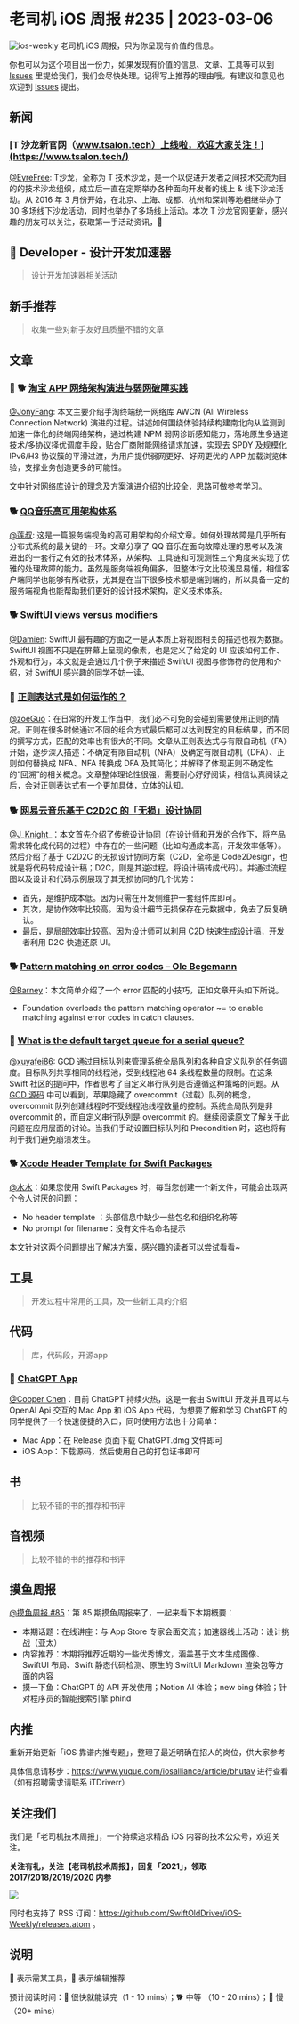 # 老司机 iOS 周报 #235 | 2023-03-06

![ios-weekly](https://github.com/SwiftOldDriver/iOS-Weekly/blob/master/assets/ios-weekly.png?raw=true)
老司机 iOS 周报，只为你呈现有价值的信息。

你也可以为这个项目出一份力，如果发现有价值的信息、文章、工具等可以到 [Issues](https://github.com/SwiftOldDriver/iOS-Weekly/issues) 里提给我们，我们会尽快处理。记得写上推荐的理由哦。有建议和意见也欢迎到 [Issues](https://github.com/SwiftOldDriver/iOS-Weekly/issues) 提出。

## 新闻

### [T 沙龙新官网（www.tsalon.tech）上线啦，欢迎大家关注！](https://www.tsalon.tech/)

[@EyreFree](https://github.com/EyreFree): T沙龙，全称为 T 技术沙龙，是一个以促进开发者之间技术交流为目的的技术沙龙组织，成立后一直在定期举办各种面向开发者的线上 & 线下沙龙活动。从 2016 年 3 月份开始，在北京、上海、成都、杭州和深圳等地相继举办了 30 多场线下沙龙活动，同时也举办了多场线上活动。本次 T 沙龙官网更新，感兴趣的朋友可以关注，获取第一手活动资讯，🎉

##  Developer - 设计开发加速器

> 设计开发加速器相关活动

## 新手推荐

> 收集一些对新手友好且质量不错的文章

## 文章

### 🌟 🐕 [淘宝 APP 网络架构演进与弱网破障实践](https://mp.weixin.qq.com/s/YomDksoRv_Chuw7oHBzzFA)

[@JonyFang](https://github.com/jonyfang): 本文主要介绍手淘终端统一网络库 AWCN (Ali Wireless Connection Network) 演进的过程。讲述如何围绕体验持续构建南北向从监测到加速一体化的终端网络架构，通过构建 NPM 弱网诊断感知能力，落地原生多通道技术/多协议择优调度手段，贴合厂商附能网络请求加速，实现去 SPDY 及规模化 IPv6/H3 协议簇的平滑过渡，为用户提供弱网更好、好网更优的 APP 加载浏览体验，支撑业务创造更多的可能性。

文中针对网络库设计的理念及方案演进介绍的比较全，思路可做参考学习。

### 🐕 [QQ音乐高可用架构体系](https://mp.weixin.qq.com/s/G00cwGYAr6l2Px6-DiwXLA)
[@莲叔](https://github.com/aaaron7): 这是一篇服务端视角的高可用架构的介绍文章。如何处理故障是几乎所有分布式系统的最关键的一环。文章分享了 QQ 音乐在面向故障处理的思考以及演进出的一套行之有效的技术体系，从架构、工具链和可观测性三个角度来实现了优雅的处理故障的能力。虽然是服务端视角偏多，但整体行文比较浅显易懂，相信客户端同学也能够有所收获，尤其是在当下很多技术都是端到端的，所以具备一定的服务端视角也能帮助我们更好的设计技术架构，定义技术体系。

### 🐕 [SwiftUI views versus modifiers](https://www.swiftbysundell.com/articles/swiftui-views-versus-modifiers/)
[@Damien](https://github.com/ZengyiMa): SwiftUI 最有趣的方面之一是从本质上将视图相关的描述也视为数据。SwiftUI 视图不只是在屏幕上呈现的像素，也是定义了给定的 UI 应该如何工作、外观和行为，本文就是会通过几个例子来描述 SwiftUI 视图与修饰符的使用和介绍，对 SwiftUI 感兴趣的同学不妨一读。

### 🐢 [正则表达式是如何运作的？](https://mp.weixin.qq.com/s/i_C4ATnajxRDGlTA8dJDHg)
[@zoeGuo](https://github.com/zoeGuo)：在日常的开发工作当中，我们必不可免的会碰到需要使用正则的情况。正则在很多时候通过不同的组合方式最后都可以达到既定的目标结果，而不同的撰写方式，匹配的效率也有很大的不同。文章从正则表达式与有限自动机（FA）开始，逐步深入描述：不确定有限自动机（NFA）及确定有限自动机（DFA）、正则如何替换成 NFA、NFA 转换成 DFA 及其简化；并解释了体现正则不确定性的“回溯”的相关概念。文章整体理论性很强，需要耐心好好阅读，相信认真阅读之后，会对正则表达式有一个更加具体，立体的认知。

### 🐕 [网易云音乐基于 C2D2C 的「无损」设计协同](https://mp.weixin.qq.com/s/ngQXWLhwV7wDyTMlr3QxmQ)

[@J_Knight_](https://github.com/knightsj)：本文首先介绍了传统设计协同（在设计师和开发的合作下，将产品需求转化成代码的过程）中存在的一些问题（比如沟通成本高，开发效率低等）。然后介绍了基于 C2D2C 的无损设计协同方案（C2D，全称是 Code2Design，也就是将代码转成设计稿；D2C，则是其逆过程，将设计稿转成代码）。并通过流程图以及设计和代码示例展现了其无损协同的几个优势：
- 首先，是维护成本低。因为只需在开发侧维护一套组件库即可。
- 其次，是协作效率比较高。因为设计细节无损保存在元数据中，免去了反复确认。
- 最后，是局部效率比较高。因为设计师可以利用 C2D 快速生成设计稿，开发者利用 D2C 快速还原 UI。

### 🐕 [Pattern matching on error codes – Ole Begemann](https://oleb.net/blog/2023/catch-error-code/)

[@Barney](https://github.com/BarneyZhaoooo)：本文简单介绍了一个 error 匹配的小技巧，正如文章开头如下所说。

- Foundation overloads the pattern matching operator ~= to enable matching against error codes in catch clauses. 

### 🐎 [What is the default target queue for a serial queue?](https://forums.swift.org/t/what-is-the-default-target-queue-for-a-serial-queue/18094)

[@xuyafei86](https://github.com/xiaofei86): GCD 通过目标队列来管理系统全局队列和各种自定义队列的任务调度。目标队列共享相同的线程池，受到线程池 64 条线程数量的限制。在这条 Swift 社区的提问中，作者思考了自定义串行队列是否遵循这种策略的问题。从 [GCD 源码](https://opensource.apple.com/source/libdispatch/libdispatch-1173.40.5/src/queue.c.auto.html) 中可以看到，苹果隐藏了 overcommit（过载）队列的概念，overcommit 队列创建线程时不受线程池线程数量的控制。系统全局队列是非 overcommit 的，而自定义串行队列是 overcommit 的。继续阅读原文了解关于此问题在应用层面的讨论。当我们手动设置目标队列和 Precondition 时，这也将有利于我们避免崩溃发生。

### 🐕 [Xcode Header Template for Swift Packages](https://samwize.com/2023/02/28/xcode-header-template-for-swift-packages/)
[@水水](https://www.xuyanlan.com)：如果您使用 Swift Packages 时，每当您创建一个新文件，可能会出现两个令人讨厌的问题：

- No header template ：头部信息中缺少一些包名和组织名称等
- No prompt for filename：没有文件名命名提示

本文针对这两个问题提出了解决方案，感兴趣的读者可以尝试看看~


## 工具

> 开发过程中常用的工具，及一些新工具的介绍

## 代码

> 库，代码段，开源app
### 🐎 [ChatGPT App](https://github.com/chenxi92/ChatGPT)

[@Cooper Chen](https://github.com/cjlcooper)：目前 ChatGPT 持续火热，这是一套由 SwiftUI 开发并且可以与 OpenAI Api 交互的 Mac App 和 iOS App 代码，为想要了解和学习 ChatGPT 的同学提供了一个快速便捷的入口，同时使用方法也十分简单：
- Mac App：在 Release 页面下载 ChatGPT.dmg 文件即可
- iOS App：下载源码，然后使用自己的打包证书即可

## 书

> 比较不错的书的推荐和书评

## 音视频

> 比较不错的书的推荐和书评

## 摸鱼周报

[@摸鱼周报 #85](https://mp.weixin.qq.com/s/Hhb7ZCDDqEcpIRTlUKiGTQ)：第 85 期摸鱼周报来了，一起来看下本期概要：

* 本期话题：在线讲座：与 App Store 专家会面交流；加速器线上活动：设计挑战（亚太）
* 内容推荐：本期将推荐近期的一些优秀博文，涵盖基于文本生成图像、SwiftUI 布局、Swift 静态代码检测、原生的 SwiftUI Markdown 渲染包等方面的内容
* 摸一下鱼：ChatGPT 的 API 开发使用；Notion AI 体验；new bing 体验；针对程序员的智能搜索引擎 phind

## 内推

重新开始更新「iOS 靠谱内推专题」，整理了最近明确在招人的岗位，供大家参考

具体信息请移步：https://www.yuque.com/iosalliance/article/bhutav 进行查看（如有招聘需求请联系 iTDriverr）

## 关注我们

我们是「老司机技术周报」，一个持续追求精品 iOS 内容的技术公众号，欢迎关注。

**关注有礼，关注【老司机技术周报】，回复「2021」，领取 2017/2018/2019/2020 内参**

![](https://github.com/SwiftOldDriver/iOS-Weekly/blob/master/assets/qrcode_for_wechat.jpg?raw=true)

同时也支持了 RSS 订阅：https://github.com/SwiftOldDriver/iOS-Weekly/releases.atom 。

## 说明

🚧 表示需某工具，🌟 表示编辑推荐

预计阅读时间：🐎 很快就能读完（1 - 10 mins）；🐕 中等 （10 - 20 mins）；🐢 慢（20+ mins）
